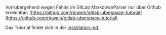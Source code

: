 Vorrübergehend wegen Fehler im GitLab MarkdownParser nur über Github erreichbar: [https://github.com/ricwein/gitlab-uberspace-tutorial](https://github.com/ricwein/gitlab-uberspace-tutorial)

Das Tutorial findet sich in der [installation.md](installation.md).

